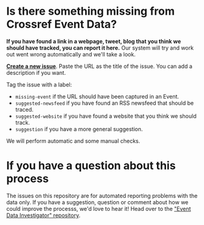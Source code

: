 # Is there something missing from Crossref Event Data?

**If you have found a link in a webpage, tweet, blog that you think we should have tracked, you can report it here.** Our system will try and work out went wrong automatically and we'll take a look.

**[Create a new issue](https://github.com/CrossRef/event-data-enquiries/issues/new)**. Paste the URL as the title of the issue. You can add a description if you want.

Tag the issue with a label:

 - `missing-event` if the URL should have been captured in an Event.
 - `suggested-newsfeed` if you have found an RSS newsfeed that should be traced.
 - `suggested-website` if you have found a website that you think we should track.
 - `suggestion` if you have a more general suggestion.
 
We will perform automatic and some manual checks.

# If you have a question about this process

The issues on this repository are for automated reporting problems with the data only. If you have a suggestion, question or comment about how we could improve the processs, we'd love to hear it! Head over to the ["Event Data Investigator" repository](https://github.com/CrossRef/event-data-investigator).
